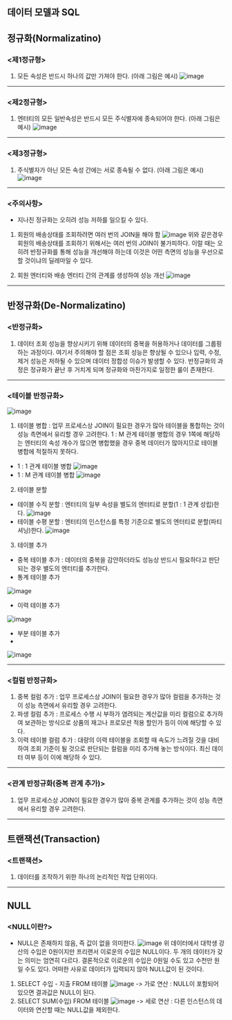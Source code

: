 데이터 모델과 SQL
-----------------

정규화(Normalizatino)
--------------------

### <제1정규형>
1) 모든 속성은 반드시 하나의 값만 가져야 한다. (아래 그림은 예시)
![image](https://github.com/user-attachments/assets/7ae7413f-bf8d-4868-bb1e-0a75109c12e6)
- - -
### <제2정규형>
1) 엔터티의 모든 일반속성은 반드시 모든 주식별자에 종속되어야 한다. (아래 그림은 예시)
![image](https://github.com/user-attachments/assets/8845b33b-6971-475d-8f51-748160763b4a)
- - -
### <제3정규형>
1) 주식별자가 아닌 모든 속성 간에는 서로 종속될 수 없다. (아래 그림은 예시)
![image](https://github.com/user-attachments/assets/44d26f5f-7dc0-4b61-bb1a-89742641ceb3)
- - -
### <주의사항>
- 지나친 정규화는 오히려 성능 저하를 일으킬 수 있다.
1) 회원의 배송상태를 조회하려면 여러 번의 JOIN을 해야 함
![image](https://github.com/user-attachments/assets/1b271969-8bb1-4d34-a86a-c489da2db130)
위와 같은경우 회원의 배송상태를 조회하기 위해서는 여러 번의 JOIN이 불가피하다. 이럴 때는 오히려 반정규화를 통해 성능을 개선해야 하는데 이것은 어떤 측면의 성능을 우선으로 할 것이냐의 딜레마일 수 있다.

2) 회원 엔터티와 배송 엔터티 간의 관계를 생성하여 성능 개선
![image](https://github.com/user-attachments/assets/40c5cf88-aa9e-48d9-bf79-11f2e6a33794)
- - -

반정규화(De-Normalizatino)
-------------------------

### <반정규화>
1) 데이터 조회 성능을 향상시키기 위해 데이터의 중복을 허용하거나 데이터를 그룹핑하는 과정이다. 여기서 주의해야 할 점은 조회 성능은 향상될 수 있으나 입력, 수정, 제거 성능은 저하될 수 있으며 데이터 정합성 이슈가 발생할 수 있다. 반정규화의 과정은 정규화가 끝난 후 거치게 되며 정규화와 마찬가지로 일정한 룰이 존재한다.
- - -
### <테이블 반정규화>	
![image](https://github.com/user-attachments/assets/ac35b15c-fa29-4f0c-89d5-a25fabe7a742)
1) 테이블 병합 : 업무 프로세스상 JOIN이 필요한 경우가 많아 테이블을 통합하는 것이 성능 측면에서 유리할 경우 고려한다. 1 : M 관계 테이블 병합의 경우 1쪽에 해당하는 엔터티의 속성 개수가 많으면 병합했을 경우 중복 데이터가 많아지므로 테이블 병합에 적절하지 못하다.
- 1 : 1 관계 테이블 병합
![image](https://github.com/user-attachments/assets/ecfedce2-a971-41e3-9138-6cb4f1fcd5b4)
- 1 : M 관계 테이블 병합
![image](https://github.com/user-attachments/assets/71bb8421-298c-421f-abb5-ea7e0de664f5)
2) 테이블 분할
- 테이블 수직 분할 : 엔터티의 일부 속성을 별도의 엔터티로 분할(1 : 1 관계 성립)한다.
![image](https://github.com/user-attachments/assets/c387682e-e3ee-452e-a175-4595cbf354bb)
- 테이블 수평 분할 : 엔터티의 인스턴스를 특정 기준으로 별도의 엔터티로 분할(파티셔닝)한다.
![image](https://github.com/user-attachments/assets/bddf6909-d01f-4c0b-a40f-82a8f5deffbc)
3) 테이블 추가
- 중복 테이블 추가 : 데이터의 중복을 감안하더라도 성능상 반드시 필요하다고 판단되는 경우 별도의 엔터티를 추가한다.
- 통계 테이블 추가

![image](https://github.com/user-attachments/assets/4c0268e6-0b2a-4b8f-9167-89fdaf561373)

- 이력 테이블 추가

![image](https://github.com/user-attachments/assets/ad4b2441-bff4-43a8-a132-9ac40e752fe8)

- 부분 테이블 추가
- 
![image](https://github.com/user-attachments/assets/453676d2-5be4-4710-9b56-bde92189e4d2)
- - -
### <컬럼 반정규화>
1) 중복 컬럼 추가 : 업무 프로세스상 JOIN이 필요한 경우가 많아 컬럼을 추가하는 것이 성능 측면에서 유리할 경우 고려한다.
2) 파생 컬럼 추가 : 프로세스 수행 시 부하가 염려되는 계산값을 미리 컬럼으로 추가하여 보관하는 방식으로 상품의 재고나 프로모션 적용 할인가 등이 이에 해당할 수 있다.
3) 이력 테이블 컬럼 추가 : 대량의 이력 테이블을 조회할 때 속도가 느려질 것을 대비하여 조회 기준이 될 것으로 판단되는 컬럼을 미리 추가해 놓는 방식이다. 최신 데이터 여부 등이 이에 해당하 수 있다.
- - -
### <관계 반정규화(중복 관계 추가)>
1) 업무 프로세스상 JOIN이 필요한 경우가 많아 중복 관계를 추가하는 것이 성능 측면에서 유리할 경우 고려한다.
- - -

트랜잭션(Transaction)
--------------------

### <트랜잭션>
1) 데이터를 조작하기 위한 하나의 논리적인 작업 단위이다.
- - -

NULL
----

### <NULL이란?>
- NULL은 존재하지 않음, 즉 값이 없을 의미한다.
![image](https://github.com/user-attachments/assets/901a9d2e-664c-4758-baba-4ddd07c1fe1a)
위 데이터에서 대학생 강산의 수입은 0원이지만 프리랜서 이로운의 수입은 NULL이다. 두 개의 데이터가 갖는 의미는 엄연히 다르다. 결론적으로 이로운의 수입은 0원일 수도 있고 수천만 원일 수도 있다. 어떠한 사유로 데이터가 입력되지 않아 NULL값이 된 것이다.
1) SELECT 수입 - 지출 FROM 테이블
![image](https://github.com/user-attachments/assets/5535ab2e-d853-42e6-babe-b1cb6f6a066f)
-> 가로 연산 : NULL이 포함되어 있으면 결과값은 NULL이 된다.
2) SELECT SUM(수입) FROM 테이블
![image](https://github.com/user-attachments/assets/b0923348-e935-4de3-96a4-9c4894787145)
-> 세로 연산 : 다른 인스턴스의 데이터와 연산할 때는 NULL값을 제외한다.

